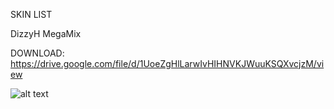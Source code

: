 SKIN LIST

DizzyH MegaMix

DOWNLOAD: https://drive.google.com/file/d/1UoeZgHlLarwIvHIHNVKJWuuKSQXvcjzM/view


![alt text](https://osu.ppy.sh/ss/14203296/ab17)

